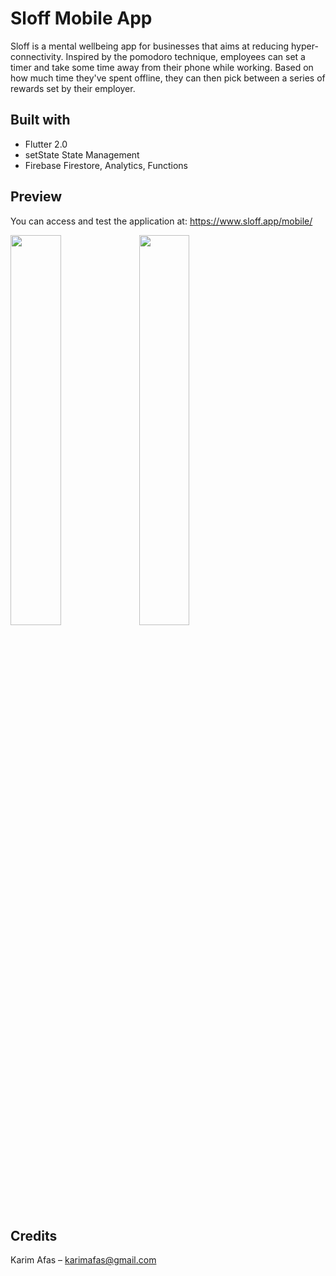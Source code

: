 # Sloff Mobile App

Sloff is a mental wellbeing app for businesses that aims at reducing hyper-connectivity. Inspired by the pomodoro technique, employees can set a timer and take some time away from their phone while working. Based on how much time they've spent offline, they can then pick between a series of rewards set by their employer.

## Built with
* Flutter 2.0
* setState State Management
* Firebase Firestore, Analytics, Functions

## Preview
You can access and test the application at: https://www.sloff.app/mobile/

<img src="sloffmobile1.gif" height="40%"/> <img src="sloffmobile2.gif" height="40%"/>


## Credits
Karim Afas – karimafas@gmail.com
